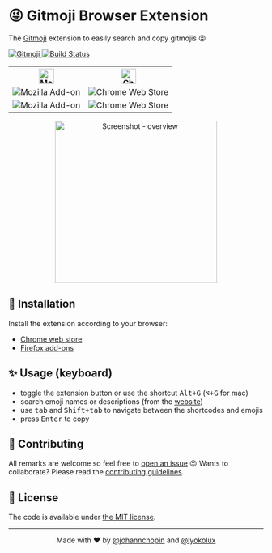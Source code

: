 # 😜 Gitmoji Browser Extension

The [Gitmoji](https://gitmoji.carloscuesta.me/) extension to easily search and copy gitmojis 😜

<a href="https://gitmoji.carloscuesta.me">
  <img src="https://img.shields.io/badge/gitmoji-%20😜%20😍-FFDD67.svg?style=flat-square" alt="Gitmoji">
</a>
<a href="https://travis-ci.org/johannchopin/gitmoji-browser-extension">
  <img src="https://travis-ci.org/johannchopin/gitmoji-browser-extension.svg?branch=master" alt="Build Status">
</a>

<p align="center">
<table align="center">
  <tr>
    <th>
      <img alt="Mozilla icon" src="https://upload.wikimedia.org/wikipedia/commons/a/a0/Firefox_logo%2C_2019.svg" width="30">
    </th>
    <th>
      <img alt="Chome icon" src="https://upload.wikimedia.org/wikipedia/commons/a/a5/Google_Chrome_icon_%28September_2014%29.svg" width="30">
    </th>
  </tr>
  <tr>
    <td>
      <img alt="Mozilla Add-on" src="https://img.shields.io/amo/v/{9e4aa2fd-a458-494a-a674-06541e2229ee}">
    </td>
    <td>
      <img src="https://img.shields.io/chrome-web-store/v/lkjogeoldakjceempbkdahkojohmbaja" alt="Chrome Web Store">
    </td>
  </tr>
  <tr>
    <td>
      <img alt="Mozilla Add-on" src="https://img.shields.io/amo/users/%7B9e4aa2fd-a458-494a-a674-06541e2229ee%7D">
    </td>
    <td>
      <img alt="Chrome Web Store" src="https://img.shields.io/chrome-web-store/users/lkjogeoldakjceempbkdahkojohmbaja">
    </td>
  </tr>
</table>
</p>


<p align="center">
  <img src="https://user-images.githubusercontent.com/31794680/86494230-af1d2400-bd74-11ea-9c08-29238c853127.gif" alt="Screenshot - overview" width="320" />
</p>

## 🎉 Installation

Install the extension according to your browser:
- [Chrome web store](https://chrome.google.com/webstore/detail/gitmoji-browser-extension/lkjogeoldakjceempbkdahkojohmbaja)
- [Firefox add-ons](https://addons.mozilla.org/fr/firefox/addon/gitmoji-browser-extension)

## ✨ Usage (keyboard)

- toggle the extension button or use the shortcut <kbd>Alt+G</kbd> (<kbd>⌥+G</kbd> for mac)
- search emoji names or descriptions (from the [website](https://gitmoji.carloscuesta.me/))
- use <kbd>tab</kbd> and <kbd>Shift+tab</kbd> to navigate between the shortcodes and emojis
- press <kbd>Enter</kbd> to copy

## 🦄 Contributing

All remarks are welcome so feel free to [open an issue](https://github.com/johannchopin/gitmoji-browser-extension/issues/new/choose) 😉
Wants to collaborate? Please read the [contributing guidelines](./CONTRIBUTING.md).

## 📄 License

The code is available under [the MIT license](./LICENCE).

---

<p align="center">
  Made with ❤ by <a href="https://github.com/johannchopin">@johannchopin</a> and <a href="https://github.com/Lyokolux">@lyokolux</a>
</p>
